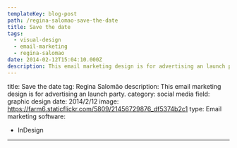 ```yaml
---
templateKey: blog-post
path: /regina-salomao-save-the-date
title: Save the date
tags:
  - visual-design
  - email-marketing
  - regina-salomao
date: 2014-02-12T15:04:10.000Z
description: This email marketing design is for advertising an launch party.
---
```


title: Save the date
tag: Regina Salomão
description: This email marketing design is for advertising an launch party.
category: social media
field: graphic design
date: 2014/2/12
image: https://farm6.staticflickr.com/5809/21456729876_df5374b2c1
type: Email marketing
software:
- InDesign
---
